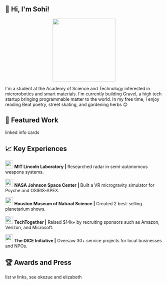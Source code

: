 ## 👋 Hi, I'm Sohi!

<center><img src="https://user-images.githubusercontent.com/69354578/215560455-7e7094e4-b0c8-43e3-bcf2-580d65f976ec.GIF" height=200></center>
<p>I'm a student at the Academy of Science and Technology interested in microrobotics and smart materials. I'm currently building Gravel, a high tech startup bringing programmable matter to the world. In my free time, I enjoy reading Beat poetry, street skating, and gardening herbs 😊</p>

## 🔧 Featured Work

linked info cards

## 📈 Key Experiences

<p><img src="https://user-images.githubusercontent.com/69354578/215586597-aec7a3e2-8bd2-4f45-8096-eacaa5976ec6.png" height=25>        <b>MIT Lincoln Laboratory |</b> Researched radar in semi-autonomous weapons systems.</p>
<p><img src="https://user-images.githubusercontent.com/69354578/215586736-3b97dff7-baae-453a-a149-b1b80f730330.png" height=25>      <b>NASA Johnson Space Center |</b> Built a VR microgravity simulator for Psyche and OSIRIS-APEX.</p>
<p><img src="https://user-images.githubusercontent.com/69354578/215586946-eccf09e6-1eef-47c1-a52e-4087f8c92937.png" height=25>      <b>Houston Museum of Natural Science |</b> Created 2 best-selling planetarium shows.</p>
<p><img src="https://user-images.githubusercontent.com/69354578/215587123-aee87a9d-c5a2-4756-8ca3-f5f4bde54007.png" height=25>      <b>TechTogether |</b> Raised $14k+ by recruiting sponsors such as Amazon, Verizon, and Microsoft.</p>
<p><img src="https://user-images.githubusercontent.com/69354578/215587287-e85fb3b5-ed86-4ada-8804-494315cdbf3b.png" height=25>      <b>The DICE Initiative |</b> Oversaw 30+ service projects for local businesses and NPOs.</p>

## 🏆 Awards and Press

list w links, see okezue and elizabeth
